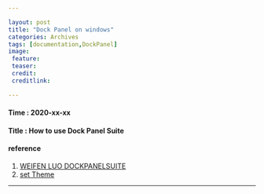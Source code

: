 ```yaml
---

layout: post
title: "Dock Panel on windows"
categories: Archives
tags: [documentation,DockPanel]
image:
 feature:
 teaser:
 credit:
 creditlink:

---
```


#### Time : 2020-xx-xx
#### Title : How to use Dock Panel Suite

#### reference

1. [WEIFEN LUO DOCKPANELSUITE](http://www.independent-software.com/weifen-luo-dockpanelsuite-tutorial-and-cookbook.html) 
2. [set Theme](http://docs.dockpanelsuite.com/themes/existing-themes.html)

***
#### 









